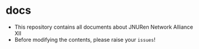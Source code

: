 docs
====

- This repository contains all documents about JNURen Network Alliance
XII
- Before modifying the contents, please raise your `issues`!